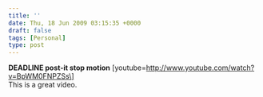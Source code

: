 ```yaml
---
title: ''
date: Thu, 18 Jun 2009 03:15:35 +0000
draft: false
tags: [Personal]
type: post
---
```


**DEADLINE post-it stop motion** \[youtube=http://www.youtube.com/watch?v=BpWM0FNPZSs\]  
This is a great video.